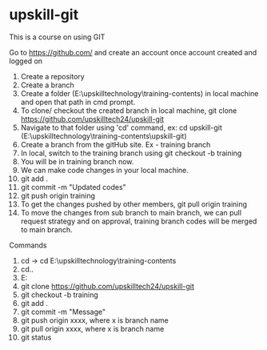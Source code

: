 # upskill-git

This is a course on using GIT

Go to https://github.com/ and create an account
once account created and logged on

1. Create a repository
2. Create a branch
3. Create a folder (E:\upskilltechnology\training-contents) in local machine and open that path in cmd prompt.
4. To clone/ checkout the created branch in local machine,
   git clone https://github.com/upskilltech24/upskill-git
5. Navigate to that folder using 'cd' command, ex: cd upskill-git (E:\upskilltechnology\training-contents\upskill-git)
6. Create a branch from the gitHub site. Ex - training branch
7. In local, switch to the training branch using git checkout -b training
8. You will be in training branch now.
9. We can make code changes in your local machine.
10. git add .
11. git commit -m "Updated codes"
12. git push origin training
13. To get the changes pushed by other members,
    git pull origin training
14. To move the changes from sub branch to main branch, we can pull request strategy and on approval, training branch codes will be merged to main branch.

Commands

1. cd -> cd E:\upskilltechnology\training-contents
2. cd..
3. E:
4. git clone https://github.com/upskilltech24/upskill-git
5. git checkout -b training
6. git add .
7. git commit -m "Message"
8. git push origin xxxx, where x is branch name
9. git pull origin xxxx, where x is branch name
10. git status
